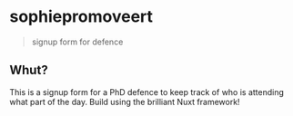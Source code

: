# sophiepromoveert

> signup form for defence

## Whut?

This is a signup form for a PhD defence to keep track of who is attending what part of the day. Build using the brilliant Nuxt framework!
